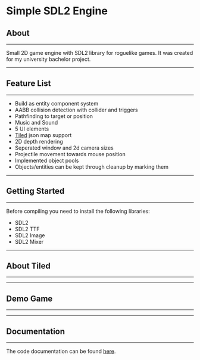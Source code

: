 # Simple SDL2 Engine
## About
---
Small 2D game engine with SDL2 library for roguelike games. It was created for my university bachelor project.

---
## Feature List
---
- Build as entity component system
- AABB collision detection with collider and triggers
- Pathfinding to target or position
- Music and Sound
- 5 UI elements
- [Tiled](https://www.mapeditor.org/) json map support
- 2D depth rendering
- Seperated window and 2d camera sizes
- Projectile movement towards mouse position
- Implemented object pools
- Objects/entities can be kept through cleanup by marking them


---
## Getting Started
---
Before compiling you need to install the following libraries:
- SDL2
- SDL2 TTF
- SDL2 Image
- SDL2 Mixer


---
## About Tiled
---

---
## Demo Game
---

---
## Documentation
---
The code documentation can be found [here](https://jgeicke.github.io/).
